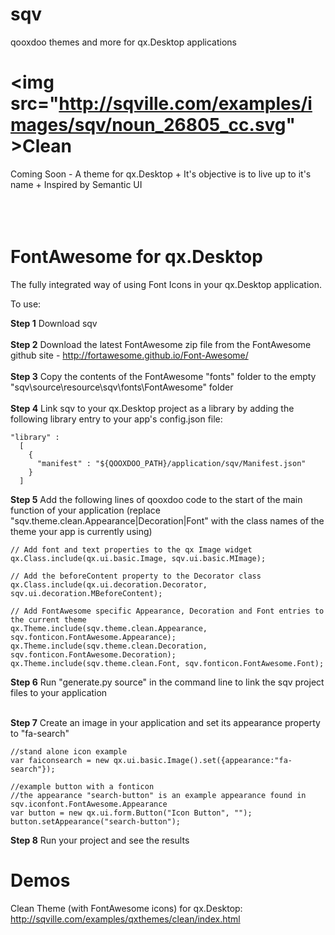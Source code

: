# sqv
qooxdoo themes and more for qx.Desktop applications

<img src="http://sqville.com/examples/images/sqv/noun_26805_cc.svg" \>Clean
===========
Coming Soon - A theme for qx.Desktop + It's objective is to live up to it's name + Inspired by Semantic UI
<br><br><br><br>


FontAwesome for qx.Desktop
==========================
The fully integrated way of using Font Icons in your qx.Desktop application.

To use:

<b>Step 1</b> Download sqv<br><br>
<b>Step 2</b> Download the latest FontAwesome zip file from the FontAwesome github site - http://fortawesome.github.io/Font-Awesome/ <br><br>
<b>Step 3</b> Copy the contents of the FontAwesome "fonts" folder to the empty "sqv\source\resource\sqv\fonts\FontAwesome" folder <br><br>
<b>Step 4</b> Link sqv to your qx.Desktop project as a library by adding the following library entry to your app's config.json file:

	"library" :
      [
        {
          "manifest" : "${QOOXDOO_PATH}/application/sqv/Manifest.json"
        }
      ]

<b>Step 5</b> Add the following lines of qooxdoo code to the start of the main function of your application (replace "sqv.theme.clean.Appearance|Decoration|Font" with the class names of the theme your app is currently using)

	// Add font and text properties to the qx Image widget
	qx.Class.include(qx.ui.basic.Image, sqv.ui.basic.MImage);
	  
	// Add the beforeContent property to the Decorator class
	qx.Class.include(qx.ui.decoration.Decorator, sqv.ui.decoration.MBeforeContent);
	 
	// Add FontAwesome specific Appearance, Decoration and Font entries to the current theme 
	qx.Theme.include(sqv.theme.clean.Appearance, sqv.fonticon.FontAwesome.Appearance);
	qx.Theme.include(sqv.theme.clean.Decoration, sqv.fonticon.FontAwesome.Decoration);
	qx.Theme.include(sqv.theme.clean.Font, sqv.fonticon.FontAwesome.Font);

<b>Step 6</b> Run "generate.py source" in the command line to link the sqv project files to your application <br><br>

<b>Step 7</b> Create an image in your application and set its appearance property to "fa-search"

	//stand alone icon example
    var faiconsearch = new qx.ui.basic.Image().set({appearance:"fa-search"});
    
    //example button with a fonticon
    //the appearance "search-button" is an example appearance found in sqv.iconfont.FontAwesome.Appearance
    var button = new qx.ui.form.Button("Icon Button", "");
    button.setAppearance("search-button");
    
<b>Step 8</b> Run your project and see the results


Demos
===========
Clean Theme (with FontAwesome icons) for qx.Desktop: http://sqville.com/examples/qxthemes/clean/index.html
